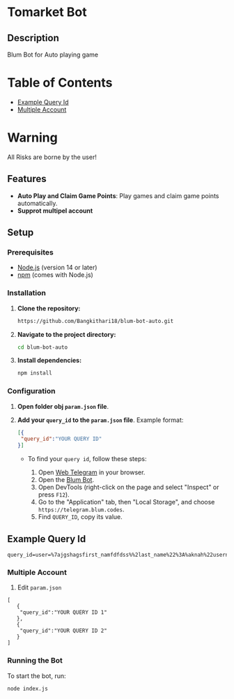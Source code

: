 # Tomarket Bot

## Description

Blum Bot for Auto playing game

# Table of Contents

- [Example Query Id](#ex-data)
- [Multiple Account](#multi)

# Warning

All Risks are borne by the user!

## Features

- **Auto Play and Claim Game Points**: Play games and claim game points automatically.
- **Supprot multipel account**

## Setup

### Prerequisites

- [Node.js](https://nodejs.org/) (version 14 or later)
- [npm](https://www.npmjs.com/) (comes with Node.js)

### Installation

1. **Clone the repository:**

   ```bash
   https://github.com/Bangkithari18/blum-bot-auto.git
   ```

2. **Navigate to the project directory:**

   ```bash
   cd blum-bot-auto
   ```

3. **Install dependencies:**

   ```bash
   npm install
   ```

### Configuration

1. **Open folder obj `param.json` file**.

2. **Add your `query_id` to the `param.json` file**. Example format:

   ```param.json
   [{
    "query_id":"YOUR QUERY ID"
   }]
   ```

   - To find your `query id`, follow these steps:

     1. Open [Web Telegram](https://web.telegram.org) in your browser.
     2. Open the [Blum Bot](https://t.me/BlumCryptoBot/app?startapp=ref_5IbwQZSbUE).
     3. Open DevTools (right-click on the page and select "Inspect" or press `F12`).
     4. Go to the "Application" tab, then "Local Storage", and choose `https://telegram.blum.codes`.
     5. Find `QUERY_ID`, copy its value.

## Example Query Id

```
query_id=user=%7ajgshagsfirst_namfdfdss%%2last_name%22%3A%aknah%22username%22%3A%22Bafaefagfa%22language_code%22%3A%22en%22%2C%22is_premium%22%3Atrue%2C%22allows_write_to_pm%22%3Atrue%7D&chat_instance=59302567161adfsad54463795&chat_type=sender&start_param=frens&auth_date=17253223029059&hash=3116344429fc5e299d0dfdfd4eekhsodksndjs96857sdsdsds
```

### Multiple Account

1. Edit `param.json`

```
[
   {
    "query_id":"YOUR QUERY ID 1"
   },
   {
    "query_id":"YOUR QUERY ID 2"
   }
]
```

### Running the Bot

To start the bot, run:

```bash
node index.js
```
